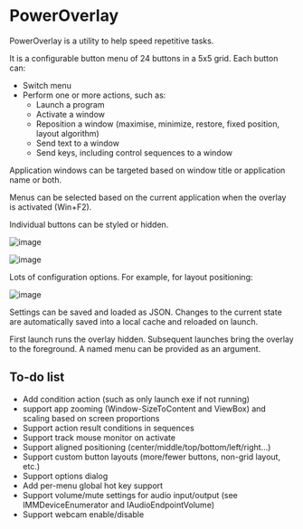# PowerOverlay

PowerOverlay is a utility to help speed repetitive tasks.

It is a configurable button menu of 24 buttons in a 5x5 grid. Each button can:

* Switch menu
* Perform one or more actions, such as:
  * Launch a program
  * Activate a window
  * Reposition a window (maximise, minimize, restore, fixed position, layout algorithm)
  * Send text to a window
  * Send keys, including control sequences to a window

Application windows can be targeted based on window title or application name or both.

Menus can be selected based on the current application when the overlay is activated (Win+F2).

Individual buttons can be styled or hidden.

![image](https://user-images.githubusercontent.com/5338720/177738522-0afee2c2-66ba-4170-baa1-48517bd93b6e.png)

![image](https://user-images.githubusercontent.com/5338720/177740068-336c1156-cd6b-49f6-9e49-deffebc82816.png)

Lots of configuration options. For example, for layout positioning:

![image](https://user-images.githubusercontent.com/5338720/177740479-1422a1fb-44fa-4329-bb98-c4d4001b904b.png)

Settings can be saved and loaded as JSON. Changes to the current state are automatically saved into a local cache and reloaded on launch.

First launch runs the overlay hidden. Subsequent launches bring the overlay to the foreground.
A named menu can be provided as an argument.

## To-do list

* Add condition action (such as only launch exe if not running)
* support app zooming (Window-SizeToContent and ViewBox) and scaling based on screen proportions
* Support action result conditions in sequences
* Support track mouse monitor on activate
* Support aligned positioning (center/middle/top/bottom/left/right...)
* Support custom button layouts (more/fewer buttons, non-grid layout, etc.)
* Support options dialog
* Add per-menu global hot key support
* Support volume/mute settings for audio input/output (see IMMDeviceEnumerator and IAudioEndpointVolume)
* Support webcam enable/disable
